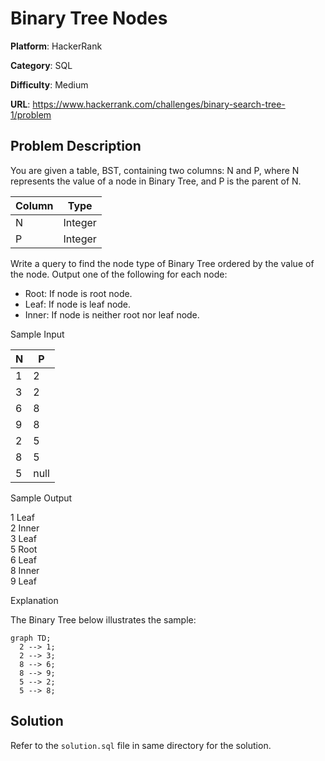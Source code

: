 # Binary Tree Nodes

**Platform**: HackerRank

**Category**: SQL

**Difficulty**: Medium

**URL**: https://www.hackerrank.com/challenges/binary-search-tree-1/problem

## Problem Description

You are given a table, BST, containing two columns: N and P, where N represents the value of a node in Binary Tree, and P is the parent of N.

| Column | Type |
|-|-|
| N | Integer |
| P | Integer |

Write a query to find the node type of Binary Tree ordered by the value of the node. Output one of the following for each node:

* Root: If node is root node.
* Leaf: If node is leaf node.
* Inner: If node is neither root nor leaf node.

Sample Input

| N | P |
|-|-|
| 1 | 2 |
| 3 | 2 |
| 6 | 8 |
| 9 | 8 |
| 2 | 5 |
| 8 | 5 |
| 5 | null |

Sample Output

1 Leaf  
2 Inner  
3 Leaf  
5 Root  
6 Leaf  
8 Inner  
9 Leaf  

Explanation

The Binary Tree below illustrates the sample:

```mermaid
graph TD;
  2 --> 1;
  2 --> 3;
  8 --> 6;
  8 --> 9;
  5 --> 2;
  5 --> 8;
  ```

## Solution

Refer to the `solution.sql` file in same directory for the solution.